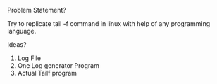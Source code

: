 Problem Statement?

Try to replicate tail -f command in linux with help of any programming language.

Ideas?
1. Log File
2. One Log generator Program
3. Actual Tailf program
